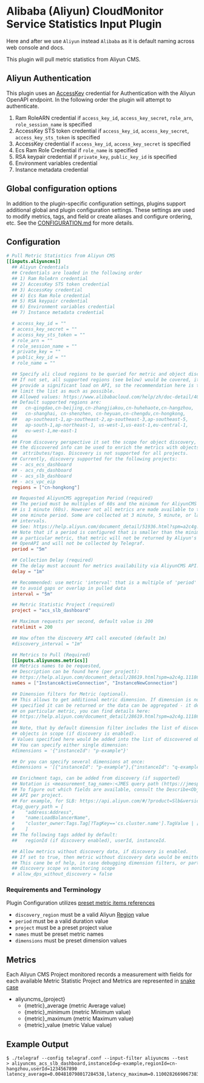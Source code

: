 # Alibaba (Aliyun) CloudMonitor Service Statistics Input Plugin

Here and after we use `Aliyun` instead `Alibaba` as it is default naming
across web console and docs.

This plugin will pull metric statistics from Aliyun CMS.

## Aliyun Authentication

This plugin uses an [AccessKey][1] credential for Authentication with the
Aliyun OpenAPI endpoint.  In the following order the plugin will attempt
to authenticate.

1. Ram RoleARN credential if `access_key_id`, `access_key_secret`, `role_arn`,
   `role_session_name` is specified
2. AccessKey STS token credential if `access_key_id`, `access_key_secret`,
   `access_key_sts_token` is specified
3. AccessKey credential if `access_key_id`, `access_key_secret` is specified
4. Ecs Ram Role Credential if `role_name` is specified
5. RSA keypair credential if `private_key`, `public_key_id` is specified
6. Environment variables credential
7. Instance metadata credential

[1]: https://www.alibabacloud.com/help/doc-detail/53045.htm?spm=a2c63.p38356.b99.127.5cba21fdt5MJKr&parentId=28572

## Global configuration options <!-- @/docs/includes/plugin_config.md -->

In addition to the plugin-specific configuration settings, plugins support
additional global and plugin configuration settings. These settings are used to
modify metrics, tags, and field or create aliases and configure ordering, etc.
See the [CONFIGURATION.md][CONFIGURATION.md] for more details.

[CONFIGURATION.md]: ../../../docs/CONFIGURATION.md#plugins

## Configuration

```toml @sample.conf
# Pull Metric Statistics from Aliyun CMS
[[inputs.aliyuncms]]
  ## Aliyun Credentials
  ## Credentials are loaded in the following order
  ## 1) Ram RoleArn credential
  ## 2) AccessKey STS token credential
  ## 3) AccessKey credential
  ## 4) Ecs Ram Role credential
  ## 5) RSA keypair credential
  ## 6) Environment variables credential
  ## 7) Instance metadata credential

  # access_key_id = ""
  # access_key_secret = ""
  # access_key_sts_token = ""
  # role_arn = ""
  # role_session_name = ""
  # private_key = ""
  # public_key_id = ""
  # role_name = ""

  ## Specify ali cloud regions to be queried for metric and object discovery
  ## If not set, all supported regions (see below) would be covered, it can
  ## provide a significant load on API, so the recommendation here is to
  ## limit the list as much as possible.
  ## Allowed values: https://www.alibabacloud.com/help/zh/doc-detail/40654.htm
  ## Default supported regions are:
  ##   cn-qingdao,cn-beijing,cn-zhangjiakou,cn-huhehaote,cn-hangzhou,
  ##   cn-shanghai, cn-shenzhen, cn-heyuan,cn-chengdu,cn-hongkong,
  ##   ap-southeast-1,ap-southeast-2,ap-southeast-3,ap-southeast-5,
  ##   ap-south-1,ap-northeast-1, us-west-1,us-east-1,eu-central-1,
  ##   eu-west-1,me-east-1
  ##
  ## From discovery perspective it set the scope for object discovery,
  ## the discovered info can be used to enrich the metrics with objects
  ##  attributes/tags. Discovery is not supported for all projects.
  ## Currently, discovery supported for the following projects:
  ## - acs_ecs_dashboard
  ## - acs_rds_dashboard
  ## - acs_slb_dashboard
  ## - acs_vpc_eip
  regions = ["cn-hongkong"]

  ## Requested AliyunCMS aggregation Period (required)
  ## The period must be multiples of 60s and the minimum for AliyunCMS metrics
  ## is 1 minute (60s). However not all metrics are made available to the
  ## one minute period. Some are collected at 3 minute, 5 minute, or larger
  ## intervals.
  ## See: https://help.aliyun.com/document_detail/51936.html?spm=a2c4g.11186623.2.18.2bc1750eeOw1Pv
  ## Note that if a period is configured that is smaller than the minimum for
  ## a particular metric, that metric will not be returned by Aliyun's
  ## OpenAPI and will not be collected by Telegraf.
  period = "5m"

  ## Collection Delay (required)
  ## The delay must account for metrics availability via AliyunCMS API.
  delay = "1m"

  ## Recommended: use metric 'interval' that is a multiple of 'period'
  ## to avoid gaps or overlap in pulled data
  interval = "5m"

  ## Metric Statistic Project (required)
  project = "acs_slb_dashboard"

  ## Maximum requests per second, default value is 200
  ratelimit = 200

  ## How often the discovery API call executed (default 1m)
  #discovery_interval = "1m"

  ## Metrics to Pull (Required)
  [[inputs.aliyuncms.metrics]]
  ## Metrics names to be requested,
  ## Description can be found here (per project):
  ## https://help.aliyun.com/document_detail/28619.html?spm=a2c4g.11186623.6.690.1938ad41wg8QSq
  names = ["InstanceActiveConnection", "InstanceNewConnection"]

  ## Dimension filters for Metric (optional).
  ## This allows to get additional metric dimension. If dimension is not
  ## specified it can be returned or the data can be aggregated - it depends
  ## on particular metric, you can find details here:
  ## https://help.aliyun.com/document_detail/28619.html?spm=a2c4g.11186623.6.690.1938ad41wg8QSq
  ##
  ## Note, that by default dimension filter includes the list of discovered
  ## objects in scope (if discovery is enabled).
  # Values specified here would be added into the list of discovered objects.
  ## You can specify either single dimension:
  #dimensions = '{"instanceId": "p-example"}'

  ## Or you can specify several dimensions at once:
  #dimensions = '[{"instanceId": "p-example"},{"instanceId": "q-example"}]'

  ## Enrichment tags, can be added from discovery (if supported)
  ## Notation is <measurement_tag_name>:<JMES query path (https://jmespath.org/tutorial.html)>
  ## To figure out which fields are available, consult the Describe<ObjectType>
  ## API per project.
  ## For example, for SLB: https://api.aliyun.com/#/?product=Slb&version=2014-05-15&api=DescribeLoadBalancers&params={}&tab=MOCK&lang=GO
  #tag_query_path = [
  #    "address:Address",
  #    "name:LoadBalancerName",
  #    "cluster_owner:Tags.Tag[?TagKey=='cs.cluster.name'].TagValue | [0]"
  #    ]
  ## The following tags added by default:
  ##   regionId (if discovery enabled), userId, instanceId.

  ## Allow metrics without discovery data, if discovery is enabled.
  ## If set to true, then metric without discovery data would be emitted, otherwise dropped.
  ## This cane be of help, in case debugging dimension filters, or partial coverage of
  ## discovery scope vs monitoring scope 
  # allow_dps_without_discovery = false
```

### Requirements and Terminology

Plugin Configuration utilizes [preset metric items references][2]

- `discovery_region` must be a valid Aliyun
  [Region](https://www.alibabacloud.com/help/doc-detail/40654.htm) value
- `period` must be a valid duration value
- `project` must be a preset project value
- `names` must be preset metric names
- `dimensions` must be preset dimension values

[2]: https://www.alibabacloud.com/help/doc-detail/28619.htm?spm=a2c63.p38356.a3.2.389f233d0kPJn0

## Metrics

Each Aliyun CMS Project monitored records a measurement with fields for each
available Metric Statistic Project and Metrics are represented in [snake
case](https://en.wikipedia.org/wiki/Snake_case)

- aliyuncms_{project}
  - {metric}_average     (metric Average value)
  - {metric}_minimum     (metric Minimum value)
  - {metric}_maximum     (metric Maximum value)
  - {metric}_value       (metric Value value)

## Example Output

```shell
$ ./telegraf --config telegraf.conf --input-filter aliyuncms --test
> aliyuncms_acs_slb_dashboard,instanceId=p-example,regionId=cn-hangzhou,userId=1234567890 latency_average=0.004810798017284538,latency_maximum=0.1100282669067383,latency_minimum=0.0006084442138671875
```
